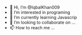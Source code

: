 - 👋 Hi, I’m @IqbalKhan009
- 👀 I’m interested in programing
- 🌱 I’m currently learning Javascrip
- 💞️ I’m looking to collaborate on ...
- 📫 How to reach me ...

<!---
IqbalKhan009/IqbalKhan009 is a ✨ special ✨ repository because its `README.md` (this file) appears on your GitHub profile.
You can click the Preview link to take a look at your changes.
--->
